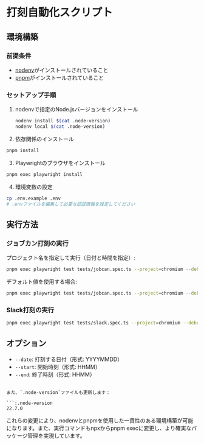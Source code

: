 # 打刻自動化スクリプト

## 環境構築

### 前提条件
- [nodenv](https://github.com/nodenv/nodenv)がインストールされていること
- [pnpm](https://pnpm.io/ja/)がインストールされていること

### セットアップ手順

1. nodenvで指定のNode.jsバージョンをインストール
   ```bash
   nodenv install $(cat .node-version)
   nodenv local $(cat .node-version)
   ```

2. 依存関係のインストール
```bash
pnpm install
```

3. Playwrightのブラウザをインストール
```bash
pnpm exec playwright install
```

4. 環境変数の設定
```bash
cp .env.example .env
# .envファイルを編集して必要な認証情報を設定してください
```

## 実行方法

### ジョブカン打刻の実行

プロジェクト名を指定して実行（日付と時間を指定）:
```bash
pnpm exec playwright test tests/jobcan.spec.ts --project=chromium --debug -- --date 20250209 --start 0900 --end 1800
```

デフォルト値を使用する場合:
```bash
pnpm exec playwright test tests/jobcan.spec.ts --project=chromium --debug  --headed -- --date 20250203
```

### Slack打刻の実行
```bash
pnpm exec playwright test tests/slack.spec.ts --project=chromium --debug --headed
```

## オプション

- `--date`: 打刻する日付（形式: YYYYMMDD）
- `--start`: 開始時刻（形式: HHMM）
- `--end`: 終了時刻（形式: HHMM）
```

また、`.node-version`ファイルも更新します：

```:.node-version
22.7.0
```

これらの変更により、nodenvとpnpmを使用した一貫性のある環境構築が可能になります。また、実行コマンドもnpxからpnpm execに変更し、より確実なパッケージ管理を実現しています。
